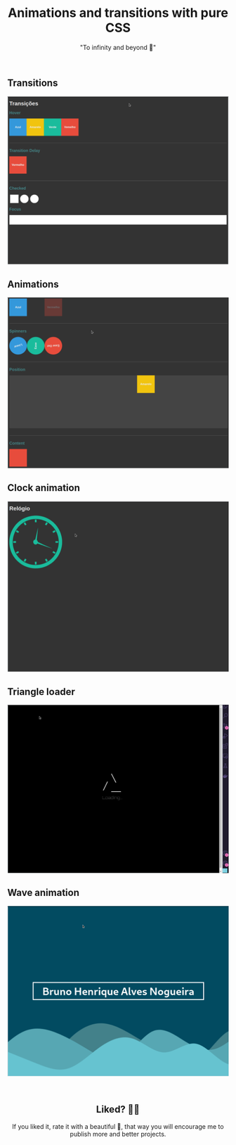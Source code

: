 <h1 align="center">
  Animations and transitions with pure CSS
</h1>

<div align="center">
 "To infinity and beyond 🚀"
</div>

&nbsp;

## Transitions

![Transitions preview](assets/transitions-preview.gif)

## Animations

![Animations preview](assets/animation-preview.gif)

## Clock animation

![Clock animation preview](assets/relogio-preview.gif)

## Triangle loader

![Triangle loader preview](assets/triangle-loader.gif)

## Wave animation

![Wave animation preview](assets/wave-animation.gif)

&nbsp;

<h2 align="center">
 Liked? 🥳🚀
</h2>

<div align="center">
 If you liked it, rate it with a beautiful 🌟, that way you will encourage me to publish more and better projects.
</div>
